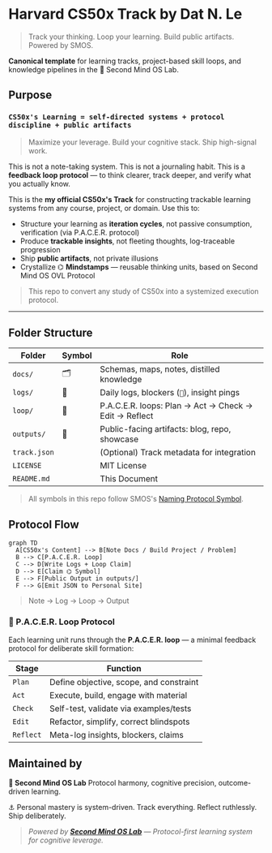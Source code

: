 # Harvard CS50x Track by Dat N. Le

> Track your thinking. Loop your learning. Build public artifacts. Powered by SMOS.

**Canonical template** for learning tracks, project-based skill loops, and knowledge pipelines in the 🧱 Second Mind OS Lab.

## Purpose

### **`CS50x's Learning = self-directed systems + protocol discipline + public artifacts`**

> Maximize your leverage. Build your cognitive stack. Ship high-signal work.

This is not a note-taking system.
This is not a journaling habit.
This is a **feedback loop protocol** — to think clearer, track deeper, and verify what you actually know.

This is the **my official CS50x's Track** for constructing trackable learning systems from any course, project, or domain. Use this to:

- Structure your learning as **iteration cycles**, not passive consumption, verification (via P.A.C.E.R. protocol)
- Produce **trackable insights**, not fleeting thoughts, log-traceable progression
- Ship **public artifacts**, not private illusions
- Crystallize ⌬ **Mindstamps** — reusable thinking units, based on Second Mind OS OVL Protocol

> This repo to convert any study of CS50x into a systemized execution protocol.

---

## Folder Structure

| Folder       | Symbol | Role                                                  |
| ------------ | ------ | ----------------------------------------------------- |
| `docs/`      | 🗂️     | Schemas, maps, notes, distilled knowledge             |
| `logs/`      | 📃     | Daily logs, blockers (`🚧`), insight pings            |
| `loop/`      | 🔁     | P.A.C.E.R. loops: Plan → Act → Check → Edit → Reflect |
| `outputs/`   | 🚀     | Public-facing artifacts: blog, repo, showcase         |
| `track.json` |        | (Optional) Track metadata for integration             |
| `LICENSE`    |        | MIT License                                           |
| `README.md`  |        | This Document                                         |

> All symbols in this repo follow SMOS's [Naming Protocol Symbol](https://github.com/secondmindlab/secondmindlab/blob/1c5ba0bd92991554d946895a242d989ae0dc3877/meta/naming-protocol-symbol.md).

## Protocol Flow

```mermaid
graph TD
  A[CS50x's Content] --> B[Note Docs / Build Project / Problem]
  B --> C[P.A.C.E.R. Loop]
  C --> D[Write Logs + Loop Claim]
  D --> E[Claim ⌬ Symbol]
  E --> F[Public Output in outputs/]
  F --> G[Emit JSON to Personal Site]
```

> Note → Log → Loop → Output

### 🔁 P.A.C.E.R. Loop Protocol

Each learning unit runs through the **P.A.C.E.R. loop** — a minimal feedback protocol for deliberate skill formation:

| Stage     | Function                                |
| --------- | --------------------------------------- |
| `Plan`    | Define objective, scope, and constraint |
| `Act`     | Execute, build, engage with material    |
| `Check`   | Self-test, validate via examples/tests  |
| `Edit`    | Refactor, simplify, correct blindspots  |
| `Reflect` | Meta-log insights, blockers, claims     |

## Maintained by

**🧱 Second Mind OS Lab**
Protocol harmony, cognitive precision, outcome-driven learning.

⚓ Personal mastery is system-driven. Track everything. Reflect ruthlessly. Ship deliberately.

> _Powered by [**Second Mind OS Lab**](https://github.com/secondmindlab) — Protocol-first learning system for cognitive leverage._
